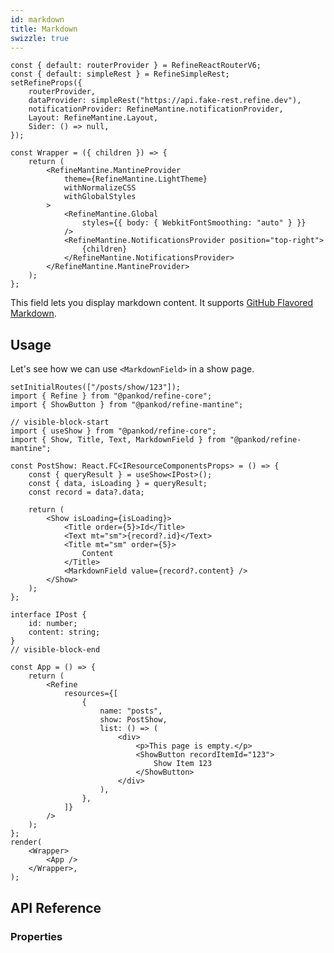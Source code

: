```yaml
---
id: markdown
title: Markdown
swizzle: true
---
```


```tsx live shared
const { default: routerProvider } = RefineReactRouterV6;
const { default: simpleRest } = RefineSimpleRest;
setRefineProps({
    routerProvider,
    dataProvider: simpleRest("https://api.fake-rest.refine.dev"),
    notificationProvider: RefineMantine.notificationProvider,
    Layout: RefineMantine.Layout,
    Sider: () => null,
});

const Wrapper = ({ children }) => {
    return (
        <RefineMantine.MantineProvider
            theme={RefineMantine.LightTheme}
            withNormalizeCSS
            withGlobalStyles
        >
            <RefineMantine.Global
                styles={{ body: { WebkitFontSmoothing: "auto" } }}
            />
            <RefineMantine.NotificationsProvider position="top-right">
                {children}
            </RefineMantine.NotificationsProvider>
        </RefineMantine.MantineProvider>
    );
};
```

This field lets you display markdown content. It supports [GitHub Flavored Markdown](https://github.github.com/gfm/).

## Usage

Let's see how we can use `<MarkdownField>` in a show page.

```tsx live url=http://localhost:3000/posts/show/123 previewHeight=420px hideCode
setInitialRoutes(["/posts/show/123"]);
import { Refine } from "@pankod/refine-core";
import { ShowButton } from "@pankod/refine-mantine";

// visible-block-start
import { useShow } from "@pankod/refine-core";
import { Show, Title, Text, MarkdownField } from "@pankod/refine-mantine";

const PostShow: React.FC<IResourceComponentsProps> = () => {
    const { queryResult } = useShow<IPost>();
    const { data, isLoading } = queryResult;
    const record = data?.data;

    return (
        <Show isLoading={isLoading}>
            <Title order={5}>Id</Title>
            <Text mt="sm">{record?.id}</Text>
            <Title mt="sm" order={5}>
                Content
            </Title>
            <MarkdownField value={record?.content} />
        </Show>
    );
};

interface IPost {
    id: number;
    content: string;
}
// visible-block-end

const App = () => {
    return (
        <Refine
            resources={[
                {
                    name: "posts",
                    show: PostShow,
                    list: () => (
                        <div>
                            <p>This page is empty.</p>
                            <ShowButton recordItemId="123">
                                Show Item 123
                            </ShowButton>
                        </div>
                    ),
                },
            ]}
        />
    );
};
render(
    <Wrapper>
        <App />
    </Wrapper>,
);
```

## API Reference

### Properties

<PropsTable module="@pankod/refine-mantine/MarkdownField" value-description="Markdown data to render"/>
